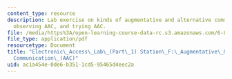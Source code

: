 ```yaml
---
content_type: resource
description: Lab exercise on kinds of augmentative and alternative communication (AAC),
  observing AAC, and trying AAC.
file: /media/https%3A/open-learning-course-data-rc.s3.amazonaws.com/6-811-principles-and-practice-of-assistive-technology-fall-2014/ac1a454e0de6b3511cd595465d4eec2a_MIT6_811F14_AAC.pdf
file_type: application/pdf
resourcetype: Document
title: "Electronic\_Access\_Lab\_(Part\_1) Station\_F:\_Augmentative\_&\_Alternative\_\
  Communication\_(AAC)"
uid: ac1a454e-0de6-b351-1cd5-95465d4eec2a
---
```

